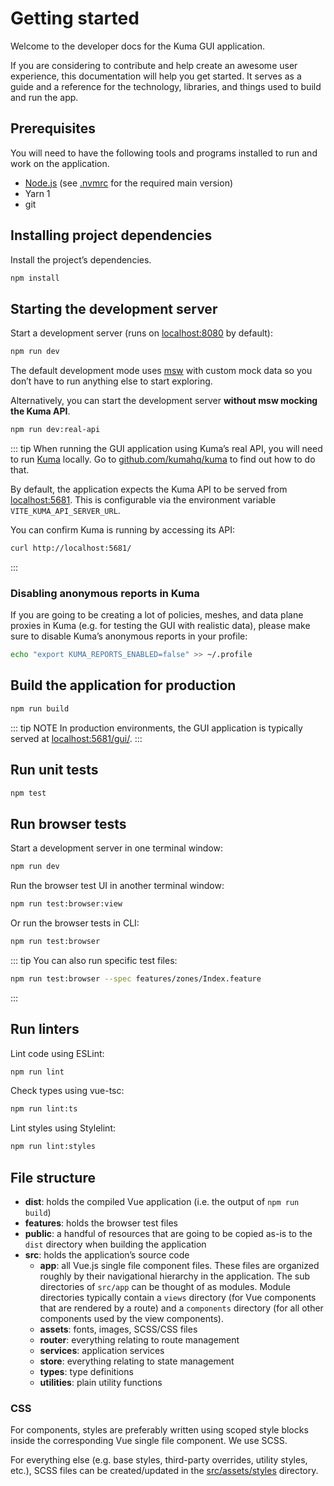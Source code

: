 # Getting started

Welcome to the developer docs for the Kuma GUI application.

If you are considering to contribute and help create an awesome user experience, this documentation will help you get started. It serves as a guide and a reference for the technology, libraries, and things used to build and run the app.

## Prerequisites

You will need to have the following tools and programs installed to run and work on the application.

- [Node.js](https://nodejs.org) (see [.nvmrc](https://github.com/kumahq/kuma-gui/blob/master/.nvmrc) for the required main version)
- Yarn 1
- git

## Installing project dependencies

Install the project’s dependencies.

```sh
npm install
```

## Starting the development server

Start a development server (runs on [localhost:8080](http://localhost:8080/) by default):

```sh
npm run dev
```

The default development mode uses [msw](https://mswjs.io/) with custom mock data so you don’t have to run anything else to start exploring.

Alternatively, you can start the development server **without msw mocking the Kuma API**.

```sh
npm run dev:real-api
```

::: tip
When running the GUI application using Kuma’s real API, you will need to run [Kuma](https://github.com/kumahq/kuma/) locally. Go to [github.com/kumahq/kuma](https://github.com/kumahq/kuma/) to find out how to do that.

By default, the application expects the Kuma API to be served from [localhost:5681](http://localhost:5681). This is configurable via the environment variable `VITE_KUMA_API_SERVER_URL`.

You can confirm Kuma is running by accessing its API:

```sh
curl http://localhost:5681/
```
:::

### Disabling anonymous reports in Kuma

If you are going to be creating a lot of policies, meshes, and data plane proxies in Kuma (e.g. for testing the GUI with realistic data), please make sure to disable Kuma’s anonymous reports in your profile:

```sh
echo "export KUMA_REPORTS_ENABLED=false" >> ~/.profile
```

## Build the application for production

```sh
npm run build
```

::: tip NOTE
In production environments, the GUI application is typically served at [localhost:5681/gui/](http://localhost:5681/gui/).
:::

## Run unit tests

```sh
npm test
```

## Run browser tests

Start a development server in one terminal window:

```sh
npm run dev
```

Run the browser test UI in another terminal window:

```sh
npm run test:browser:view
```

Or run the browser tests in CLI:

```sh
npm run test:browser
```

::: tip
You can also run specific test files:

```sh
npm run test:browser --spec features/zones/Index.feature
```
:::

## Run linters

Lint code using ESLint:

```sh
npm run lint
```

Check types using vue-tsc:

```sh
npm run lint:ts
```

Lint styles using Stylelint:

```sh
npm run lint:styles
```

## File structure

- **dist**: holds the compiled Vue application (i.e. the output of `npm run build`)
- **features**: holds the browser test files
- **public**: a handful of resources that are going to be copied as-is to the `dist` directory when building the application
- **src**: holds the application’s source code
  - **app**: all Vue.js single file component files. These files are organized roughly by their navigational hierarchy in the application. The sub directories of `src/app` can be thought of as modules. Module directories typically contain a `views` directory (for Vue components that are rendered by a route) and a `components` directory (for all other components used by the view components).
  - **assets**: fonts, images, SCSS/CSS files
  - **router**: everything relating to route management
  - **services**: application services
  - **store**: everything relating to state management
  - **types**: type definitions
  - **utilities**: plain utility functions

### CSS

For components, styles are preferably written using scoped style blocks inside the corresponding Vue single file component. We use SCSS.

For everything else (e.g. base styles, third-party overrides, utility styles, etc.), SCSS files can be created/updated in the [src/assets/styles](https://github.com/kumahq/kuma-gui/tree/master/src/assets/styles) directory.
